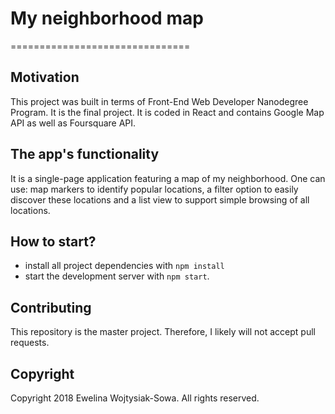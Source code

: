 # **My neighborhood map**
===============================

## Motivation
This project was built in terms of Front-End Web Developer Nanodegree Program. It is the final project. It is coded in React and contains Google Map API as well as Foursquare API.

## The app's functionality
It is a single-page application featuring a map of my neighborhood. One can use: map markers to identify popular locations, a filter option to easily discover these locations and a list view to support simple browsing of all locations.

## How to start?
- install all project dependencies with `npm install`
- start the development server with `npm start`.

## Contributing
This repository is the master project. Therefore, I likely will not accept pull requests.

## Copyright
Copyright 2018 Ewelina Wojtysiak-Sowa. All rights reserved.
